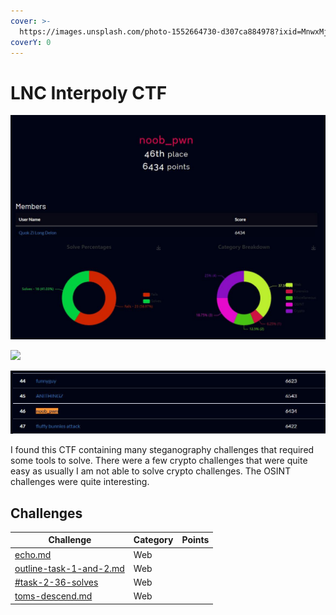 ```yaml
---
cover: >-
  https://images.unsplash.com/photo-1552664730-d307ca884978?ixid=MnwxMjA3fDB8MHxwaG90by1wYWdlfHx8fGVufDB8fHx8&ixlib=rb-1.2.1&auto=format&fit=crop&w=2970&q=80
coverY: 0
---
```


# LNC Interpoly CTF

![](<../../.gitbook/assets/Interpoly CTF.JPG>)

![](../../.gitbook/assets/InterpolyCTF\_Challenges.JPG)

![](<../../.gitbook/assets/InterpolyCTF Placing.JPG>)

I found this CTF containing many steganography challenges that required some tools to solve. There were a few crypto challenges that were quite easy as usually I am not able to solve crypto challenges. The OSINT challenges were quite interesting.

## Challenges

| Challenge                                                               | Category | Points |
| ----------------------------------------------------------------------- | -------- | ------ |
| [echo.md](echo.md "mention")                                            | Web      |        |
| [outline-task-1-and-2.md](outline-task-1-and-2.md "mention")            | Web      |        |
| [#task-2-36-solves](outline-task-1-and-2.md#task-2-36-solves "mention") | Web      |        |
| [toms-descend.md](toms-descend.md "mention")                            | Web      |        |

